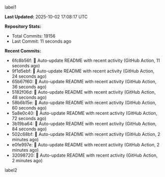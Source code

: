 
label1 
<!-- ACTIVITY_START -->
**Last Updated:** 2025-10-02 17:08:17 UTC

**Repository Stats:**
- Total Commits: 19156
- Last Commit: 11 seconds ago

**Recent Commits:**
- 6fc8b56f: 🤖 Auto-update README with recent activity (GitHub Action, 11 seconds ago)
- 9f1d5ebf: 🤖 Auto-update README with recent activity (GitHub Action, 24 seconds ago)
- 65b67f60: 🤖 Auto-update README with recent activity (GitHub Action, 36 seconds ago)
- 5182f06d: 🤖 Auto-update README with recent activity (GitHub Action, 48 seconds ago)
- 58b6b15e: 🤖 Auto-update README with recent activity (GitHub Action, 60 seconds ago)
- 5a8e0c40: 🤖 Auto-update README with recent activity (GitHub Action, 72 seconds ago)
- 3b19ba64: 🤖 Auto-update README with recent activity (GitHub Action, 84 seconds ago)
- 502c68bf: 🤖 Auto-update README with recent activity (GitHub Action, 2 minutes ago)
- e0fe997e: 🤖 Auto-update README with recent activity (GitHub Action, 2 minutes ago)
- 32098720: 🤖 Auto-update README with recent activity (GitHub Action, 2 minutes ago)
<!-- ACTIVITY_END -->

label2
